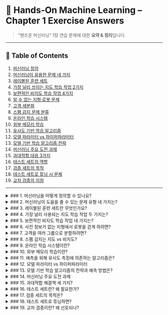 # 📘 Hands‑On Machine Learning – Chapter 1 Exercise Answers

> “핸즈온 머신러닝” 1장 연습 문제에 대한 **요약 & 정리**입니다.  

---

## 📑 Table of Contents
1. [머신러닝 정의](#q1)
2. [머신러닝이 유용한 문제 네 가지](#q2)
3. [레이블된 훈련 세트](#q3)
4. [가장 널리 쓰이는 지도 학습 작업 2가지](#q4)
5. [보편적인 비지도 학습 작업 4가지](#q5)
6. [알 수 없는 지형 로봇 문제](#q6)
7. [고객 세분화](#q7)
8. [스팸 감지 문제 분류](#q8)
9. [온라인 학습 시스템](#q9)
10. [외부 메모리 학습](#q10)
11. [유사도 기반 학습 알고리즘](#q11)
12. [모델 파라미터 vs 하이퍼파라미터](#q12)
13. [모델 기반 학습 알고리즘 전략](#q13)
14. [머신러닝 주요 도전 과제](#q14)
15. [과대적합 대응 3가지](#q15)
16. [테스트 세트의 역할](#q16)
17. [검증 세트의 목적](#q17)
18. [테스트 세트로 튜닝 시 문제](#q18)
19. [교차 검증의 이점](#q19)

---

<details id="q1"><summary>### 1. 머신러닝을 어떻게 정의할 수 있나요?</summary>

- **머신러닝**은 **데이터로부터 학습하는 시스템**을 만드는 분야입니다.  
  ‘학습’이란 특정 작업(task)에 대해 **성능 지표(비용 함수)가 향상**되는 과정을 의미합니다.

</details>

<details id="q2"><summary>### 2. 머신러닝이 도움을 줄 수 있는 문제 유형 네 가지는?</summary>

| 유형 | 설명 |
|------|------|
| 복잡한 문제 | 명확한 수학적 해법이 없는 문제 |
| 규칙 리스트 대체 | 사람이 작성한 방대한 규칙을 모델로 자동화 |
| 환경 변화 적응 | 데이터·상황이 변해도 즉시 재학습 |
| 통찰 제공 | 데이터 마이닝으로 숨은 패턴 발견 |

</details>

<details id="q3"><summary>### 3. 레이블된 훈련 세트란 무엇인가요?</summary>

- **각 샘플에 정답(레이블)이 포함**된 훈련 데이터셋입니다.

</details>

<details id="q4"><summary>### 4. 가장 널리 사용되는 지도 학습 작업 두 가지는?</summary>

- **회귀(Regression)**  
- **분류(Classification)**

</details>

<details id="q5"><summary>### 5. 보편적인 비지도 학습 작업 네 가지는?</summary>

1. 군집(Clustering)  
2. 시각화(Visualization)  
3. 차원 축소(Dimensionality Reduction)  
4. 연관 규칙 학습(Association Rule Learning)

</details>

<details id="q6"><summary>### 6. 사전 정보가 없는 지형에서 로봇을 걷게 하려면?</summary>

- **강화 학습(Reinforcement Learning)** 이 대표적 해결책입니다.

</details>

<details id="q7"><summary>### 7. 고객을 여러 그룹으로 분할하려면?</summary>

- **군집 알고리즘**(비지도)으로 자동 분할  
- 그룹 정의가 이미 있다면 **분류 알고리즘**(지도)으로 할당

</details>

<details id="q8"><summary>### 8. 스팸 감지는 지도 vs 비지도?</summary>

- **지도 학습** 문제—(이메일, 레이블) 쌍이 제공됨

</details>

<details id="q9"><summary>### 9. 온라인 학습 시스템이란?</summary>

- 데이터를 **점진적으로 학습**하여 **변화·대규모 스트림**에 빠르게 적응하는 시스템

</details>

<details id="q10"><summary>### 10. 외부 메모리 학습이란?</summary>

- 메모리에 올릴 수 없는 **대용량 데이터를 미니배치**로 불러와 **온라인 학습 기법**으로 훈련

</details>

<details id="q11"><summary>### 11. 예측을 위해 유사도 측정에 의존하는 알고리즘은?</summary>

- **인스턴스 기반 학습** (예: k‑NN)

</details>

<details id="q12"><summary>### 12. 모델 파라미터 vs 하이퍼파라미터</summary>

| 구분 | 예 | 튜닝 주체 |
|------|----|-----------|
| **모델 파라미터** | 선형 회귀 기울기 w | 학습 알고리즘이 최적화 |
| **하이퍼파라미터** | 규제 강도 λ, 학습률 η | 사용자가 설정/탐색 |

</details>

<details id="q13"><summary>### 13. 모델 기반 학습 알고리즘의 전략과 예측 방법은?</summary>

1. **비용 함수 = 예측 오차 + 규제** 를 최소화하여 **파라미터 최적화**  
2. 예측 시 **학습된 파라미터**를 모델 함수에 대입

</details>

<details id="q14"><summary>### 14. 머신러닝 주요 도전 과제</summary>

- 부족하거나 품질 낮은 데이터  
- 관련 없는 특성, 대표성 없는 샘플  
- **과소적합**(모델이 너무 단순) / **과대적합**(모델이 너무 복잡)

</details>

<details id="q15"><summary>### 15. 과대적합 해결책 세 가지?</summary>

1. **데이터 더 모으기**  
2. **모델 단순화** (특성·파라미터↓, 규제↑)  
3. **데이터 노이즈 감소**

</details>

<details id="q16"><summary>### 16. 테스트 세트란? 왜 필요한가?</summary>

- 모델 배포 전 **일반화 오차**를 추정하는 **최종 점검용** 데이터셋

</details>

<details id="q17"><summary>### 17. 검증 세트의 목적은?</summary>

- **모델 비교·하이퍼파라미터 튜닝** 용도로 사용

</details>

<details id="q18"><summary>### 18. 테스트 세트로 튜닝하면?</summary>

- 테스트 세트에 **과대적합**되어 성능을 과대평가할 위험

</details>

<details id="q19"><summary>### 19. 교차 검증이란? 왜 선호되나?</summary>

- 훈련 데이터를 **K 분할**해 번갈아 검증 → **데이터 활용 극대화**, 별도 검증 세트 불필요

</details>
